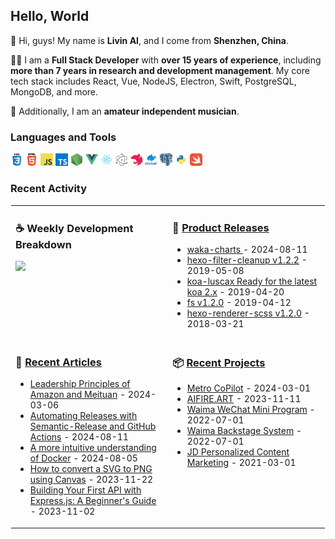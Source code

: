 ## Hello, World

🌈 Hi, guys! My name is **Livin AI**, and I come from **Shenzhen, China**.

🧑‍💻 I am a **Full Stack Developer** with **over 15 years of experience**, including **more than 7 years in research and development management**. My core tech stack includes React, Vue, NodeJS, Electron, Swift, PostgreSQL, MongoDB, and more.

🎸 Additionally, I am an **amateur independent musician**.

### Languages and Tools
<code><img height="20" src="https://raw.githubusercontent.com/github/explore/80688e429a7d4ef2fca1e82350fe8e3517d3494d/topics/css/css.png"></code>
<code><img height="20" src="https://raw.githubusercontent.com/github/explore/80688e429a7d4ef2fca1e82350fe8e3517d3494d/topics/html/html.png"></code>
<code><img height="20" src="https://raw.githubusercontent.com/github/explore/80688e429a7d4ef2fca1e82350fe8e3517d3494d/topics/javascript/javascript.png"></code>
<code><img height="20" src="https://raw.githubusercontent.com/github/explore/80688e429a7d4ef2fca1e82350fe8e3517d3494d/topics/typescript/typescript.png"></code>
<code><img height="20" src="https://raw.githubusercontent.com/github/explore/80688e429a7d4ef2fca1e82350fe8e3517d3494d/topics/nodejs/nodejs.png"></code>
<code><img height="20" src="https://raw.githubusercontent.com/github/explore/5c058a388828bb5fde0bcafd4bc867b5bb3f26f3/topics/vue/vue.png"></code>
<code><img height="20" src="https://raw.githubusercontent.com/github/explore/80688e429a7d4ef2fca1e82350fe8e3517d3494d/topics/react/react.png"></code>
<code><img height="20" src="https://raw.githubusercontent.com/github/explore/5c058a388828bb5fde0bcafd4bc867b5bb3f26f3/topics/electron/electron.png"></code>
<code><img height="20" src="https://raw.githubusercontent.com/github/explore/37c71fdca4e12086faf8c7009793d2eb588c914e/topics/nestjs/nestjs.png"></code>
<code><img height="20" src="https://raw.githubusercontent.com/github/explore/80688e429a7d4ef2fca1e82350fe8e3517d3494d/topics/docker/docker.png"></code>
<code><img height="20" src="https://raw.githubusercontent.com/github/explore/80688e429a7d4ef2fca1e82350fe8e3517d3494d/topics/postgresql/postgresql.png"></code>
<code><img height="20" src="https://raw.githubusercontent.com/github/explore/80688e429a7d4ef2fca1e82350fe8e3517d3494d/topics/python/python.png"></code>
<code><img height="20" src="https://raw.githubusercontent.com/github/explore/80688e429a7d4ef2fca1e82350fe8e3517d3494d/topics/swift/swift.png"></code>

### Recent Activity
<table width="min-width: 768px" style="border: 1px solid #fefefe;">
<tr>
<td valign="top" width="50%">

<h3>☕️ Weekly Development Breakdown</h3>

<picture>
  <source media="(prefers-color-scheme: dark)" srcset="https://mamboer.github.io/waka-charts/images/waka_weekly_lang_stats_black.svg">
  <source media="(prefers-color-scheme: light)" srcset="https://mamboer.github.io/waka-charts/images/waka_weekly_lang_stats.svg">
  <img src="https://mamboer.github.io/waka-charts/images/waka_weekly_lang_stats.svg">
</picture>

</td>
<td valign="top" width="50%">

<h3>🌲 <a href="https://github.com/mamboer/mamboer/blob/master/releases.md" target="_blank">Product Releases</a></h3>

<!-- recent_releases starts -->
* <a href='https://github.com/mamboer/waka-charts/releases/tag/v1.0.0' target='_blank'>waka-charts </a> - 2024-08-11
* <a href='https://github.com/mamboer/hexo-filter-cleanup/releases/tag/v1.2.2' target='_blank'>hexo-filter-cleanup v1.2.2</a> - 2019-05-08
* <a href='https://github.com/mamboer/koa-luscax/releases/tag/v1.0.0' target='_blank'>koa-luscax Ready for the latest koa 2.x</a> - 2019-04-20
* <a href='https://github.com/mamboer/fs/releases/tag/v1.2.0' target='_blank'>fs v1.2.0</a> - 2019-04-12
* <a href='https://github.com/mamboer/hexo-renderer-scss/releases/tag/v1.2.0' target='_blank'>hexo-renderer-scss v1.2.0</a> - 2018-03-21
<!-- recent_releases ends -->

</td>
</tr>
<tr>
<td valign="top" width="50%">

<h3>📖 <a href="https://huangyongyou.cn/articles" target="_blank">Recent Articles</a></h3>

<!-- recent_articles starts -->
* <a href='https://huangyongyou.cn/en/articles/management/leadership-principles' target='_blank'>Leadership Principles of Amazon and Meituan</a> - 2024-03-06
* <a href='https://huangyongyou.cn/en/articles/cicd/semantic-release-with-github-workflow' target='_blank'>Automating Releases with Semantic-Release and GitHub Actions</a> - 2024-08-11
* <a href='https://huangyongyou.cn/en/articles/docker/intuitive-understanding-of-docker' target='_blank'>A more intuitive understanding of Docker</a> - 2024-08-05
* <a href='https://huangyongyou.cn/en/articles/how-to-convert-a-svg-to-png-using-canvas' target='_blank'>How to convert a SVG to PNG using Canvas</a> - 2023-11-22
* <a href='https://huangyongyou.cn/en/articles/building-your-first-api-with-expressjs-a-beginners-guide' target='_blank'>Building Your First API with Express.js: A Beginner's Guide</a> - 2023-11-02
<!-- recent_articles ends -->

</td>
<td valign="top" width="50%">

<h3>📦 <a href="https://huangyongyou.cn/projects" target="_blank">Recent Projects</a></h3>

<!-- recent_projects starts -->
* <a href='https://docs.qq.com/doc/DQmlrQXRNdXhGdXZk' target='_blank'>Metro CoPilot</a> - 2024-03-01
* <a href='https://aifire.art' target='_blank'>AIFIRE.ART</a> - 2023-11-11
* <a href='https://docs.qq.com/doc/DQnl3VUVXaW9xc3dM' target='_blank'>Waima WeChat Mini Program</a> - 2022-07-01
* <a href='https://docs.qq.com/doc/DQmhTaUJsaXpBWEti' target='_blank'>Waima Backstage System</a> - 2022-07-01
* <a href='https://docs.qq.com/doc/DQlhjQmFQb0dIV2JX' target='_blank'>JD Personalized Content Marketing</a> - 2021-03-01
<!-- recent_projects ends -->

</td>
</tr>

</table>
